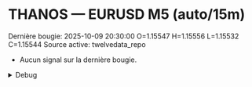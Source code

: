 # THANOS — EURUSD M5 (auto/15m)
Dernière bougie: 2025-10-09 20:30:00  O=1.15547  H=1.15556  L=1.15532  C=1.15544
Source active: twelvedata_repo

- Aucun signal sur la dernière bougie.

<details><summary>Debug</summary>

- TD_API_KEY manquant.

</details>